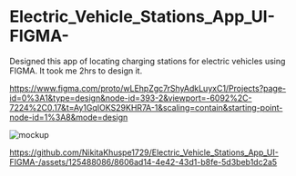 # Electric_Vehicle_Stations_App_UI-FIGMA-
Designed this app of locating charging stations for electric vehicles using FIGMA. It took me 2hrs to design it.

https://www.figma.com/proto/wLEhpZgc7rShyAdkLuyxC1/Projects?page-id=0%3A1&type=design&node-id=393-2&viewport=-6092%2C-7224%2C0.17&t=Ay1GqIOKS29KHR7A-1&scaling=contain&starting-point-node-id=1%3A8&mode=design

![mockup](https://github.com/NikitaKhuspe1729/Electric_Vehicle_Stations_App_UI-FIGMA-/assets/125488086/23560a56-063f-4466-a3da-bc05dd053424)


https://github.com/NikitaKhuspe1729/Electric_Vehicle_Stations_App_UI-FIGMA-/assets/125488086/8606ad14-4e42-43d1-b8fe-5d3beb1dc2a5

